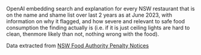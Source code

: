 OpenAI embedding search and explanation for every NSW restaurant that is on the name and shame list over last 2 years as at June 2023, with information on why it flagged, and how severe and relevant to safe food consumption the finding actually is (i.e. if it is just ceiling lights are hard to clean, thenmore likely than not, nothing wrong with the food). 
 
Data extracted from [NSW Food Authority Penalty Notices](https://www.foodauthority.nsw.gov.au/offences/penalty-notices)